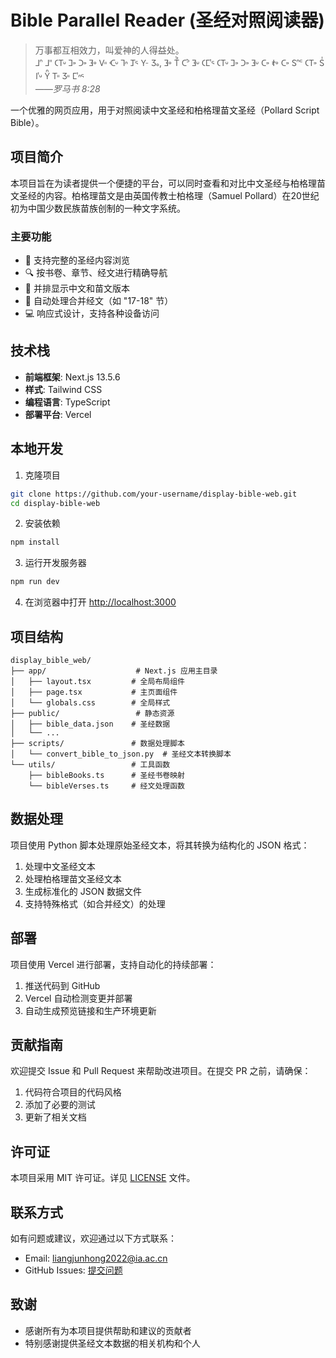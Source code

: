 # Bible Parallel Reader (圣经对照阅读器)

> 万事都互相效力，叫爱神的人得益处。  
> 𖼀𖽡𖾐 𖼀𖽻𖾐 𖽐𖼊𖽪𖾏 𖼞𖽱𖾏 𖼄𖽱𖾏 𖼟𖽙𖾏 𖼈𖽻𖾏 𖼑𖽪𖾏 𖼦𖽡𖾏 𖼡𖽠𖾏 𖽃𖽔𖾏 𖼻𖽙, 𖼟𖽙𖾏 𖼊𖽜𖾑 𖼐𖽜𖾐 𖼟𖽪𖾏 𖽐𖼮𖽑𖽠𖾏 𖽐𖼊𖽪𖾏 𖼞𖽱𖾏 𖼄𖽱𖾏 𖼟𖽪𖾏 𖼐𖽱𖾏 𖼸𖽙𖾏 𖼐𖽱𖾏 𖼺𖽡𖽝𖾐 𖽐𖼊𖽱𖾏 𖼺𖽹𖾑 𖼨𖽑𖽪𖾏 𖽃𖽡𖾑 𖼊𖽻𖾏 𖼻𖽻𖾏 𖼮𖽑𖽡𖽠𖾏  
> *——罗马书 8:28*

一个优雅的网页应用，用于对照阅读中文圣经和柏格理苗文圣经（Pollard Script Bible）。

## 项目简介

本项目旨在为读者提供一个便捷的平台，可以同时查看和对比中文圣经与柏格理苗文圣经的内容。柏格理苗文是由英国传教士柏格理（Samuel Pollard）在20世纪初为中国少数民族苗族创制的一种文字系统。

### 主要功能

- 📖 支持完整的圣经内容浏览
- 🔍 按书卷、章节、经文进行精确导航
- 👀 并排显示中文和苗文版本
- 🔄 自动处理合并经文（如 "17-18" 节）
- 💻 响应式设计，支持各种设备访问

## 技术栈

- **前端框架**: Next.js 13.5.6
- **样式**: Tailwind CSS
- **编程语言**: TypeScript
- **部署平台**: Vercel

## 本地开发

1. 克隆项目
```bash
git clone https://github.com/your-username/display-bible-web.git
cd display-bible-web
```

2. 安装依赖
```bash
npm install
```

3. 运行开发服务器
```bash
npm run dev
```

4. 在浏览器中打开 [http://localhost:3000](http://localhost:3000)

## 项目结构

```
display_bible_web/
├── app/                    # Next.js 应用主目录
│   ├── layout.tsx         # 全局布局组件
│   ├── page.tsx           # 主页面组件
│   └── globals.css        # 全局样式
├── public/                 # 静态资源
│   ├── bible_data.json    # 圣经数据
│   └── ...
├── scripts/               # 数据处理脚本
│   └── convert_bible_to_json.py  # 圣经文本转换脚本
└── utils/                 # 工具函数
    ├── bibleBooks.ts      # 圣经书卷映射
    └── bibleVerses.ts     # 经文处理函数
```

## 数据处理

项目使用 Python 脚本处理原始圣经文本，将其转换为结构化的 JSON 格式：

1. 处理中文圣经文本
2. 处理柏格理苗文圣经文本
3. 生成标准化的 JSON 数据文件
4. 支持特殊格式（如合并经文）的处理

## 部署

项目使用 Vercel 进行部署，支持自动化的持续部署：

1. 推送代码到 GitHub
2. Vercel 自动检测变更并部署
3. 自动生成预览链接和生产环境更新

## 贡献指南

欢迎提交 Issue 和 Pull Request 来帮助改进项目。在提交 PR 之前，请确保：

1. 代码符合项目的代码风格
2. 添加了必要的测试
3. 更新了相关文档

## 许可证

本项目采用 MIT 许可证。详见 [LICENSE](LICENSE) 文件。

## 联系方式

如有问题或建议，欢迎通过以下方式联系：

- Email: [liangjunhong2022@ia.ac.cn](mailto:liangjunhong2022@ia.ac.cn)
- GitHub Issues: [提交问题](https://github.com/your-username/display-bible-web/issues)

## 致谢

- 感谢所有为本项目提供帮助和建议的贡献者
- 特别感谢提供圣经文本数据的相关机构和个人
